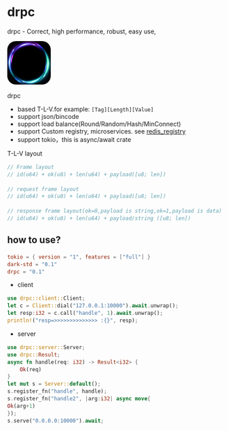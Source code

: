 # drpc

drpc - Correct, high performance, robust, easy use,

<img style="width: 100px;height: 100px;border-radius:20px;" width="100" height="100" src="logo.png" />

drpc

* based T-L-V.for example:  ```[Tag][Length][Value]```
* support json/bincode
* support load balance(Round/Random/Hash/MinConnect)
* support Custom registry, microservices. see [redis_registry](example/src/redis_registry.rs)
* support tokio，this is async/await crate

T-L-V layout
```rust
// Frame layout
// id(u64) + ok(u8) + len(u64) + payload([u8; len])

// request frame layout
// id(u64) + ok(u8) + len(u64) + payload([u8; len])

// response frame layout(ok=0,payload is string,ok=1,payload is data)
// id(u64) + ok(u8) + len(u64) + payload/string ([u8; len])
```


## how to use?

```toml
tokio = { version = "1", features = ["full"] }
dark-std = "0.1"
drpc = "0.1"
```

* client

```rust
use drpc::client::Client;
let c = Client::dial("127.0.0.1:10000").await.unwrap();
let resp:i32 = c.call("handle", 1).await.unwrap();
println!("resp=>>>>>>>>>>>>>> :{}", resp);
```

* server

```rust
use drpc::server::Server;
use drpc::Result;
async fn handle(req: i32) -> Result<i32> {
    Ok(req)
}
let mut s = Server::default();
s.register_fn("handle", handle);
s.register_fn("handle2", |arg:i32| async move{
Ok(arg+1)
});
s.serve("0.0.0.0:10000").await;
```